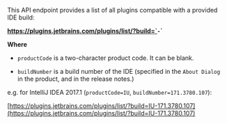[//]: # (title: Plugins List API)

This API endpoint provides a list of all plugins compatible with a provided IDE build:

**https://plugins.jetbrains.com/plugins/list/?build=`<productCode>`-`<buildNumber>`**

**Where**

* `productCode` is a two-character product code. It can be blank.

* `buildNumber` is a build number of the IDE (specified in the `About Dialog` in the product, and in the release notes.)

e.g. for IntelliJ IDEA 2017.1 (`productCode=IU`, `buildNumber=171.3780.107`):

[https://plugins.jetbrains.com/plugins/list/?build=IU-171.3780.107](https://plugins.jetbrains.com/plugins/list/?build=IU-171.3780.107)

